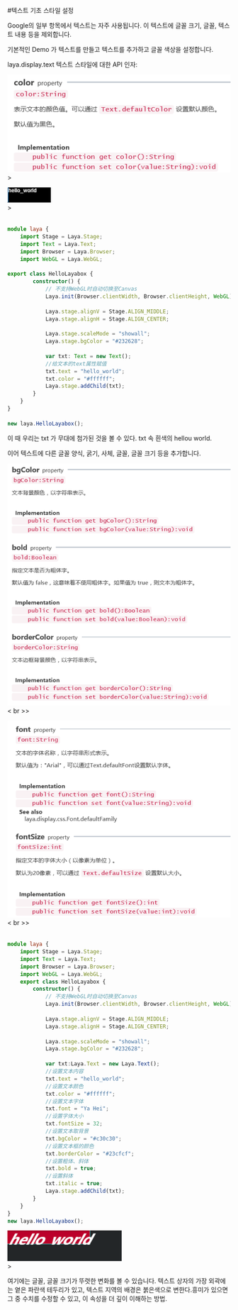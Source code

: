 #텍스트 기초 스타일 설정

Google의 일부 항목에서 텍스트는 자주 사용됩니다. 이 텍스트에 글꼴 크기, 글꼴, 텍스트 내용 등을 제외합니다.

기본적인 Demo 가 텍스트를 만들고 텍스트를 추가하고 글꼴 색상을 설정합니다.

laya.display.text 텍스트 스타일에 대한 API 인자:

![1](img/1.png)</br>>

![2](img/2.png)</br>>


```typescript

module laya {
    import Stage = Laya.Stage;
    import Text = Laya.Text;
    import Browser = Laya.Browser;
    import WebGL = Laya.WebGL;

export class HelloLayabox {
        constructor() {
            // 不支持WebGL时自动切换至Canvas
            Laya.init(Browser.clientWidth, Browser.clientHeight, WebGL);

            Laya.stage.alignV = Stage.ALIGN_MIDDLE;
            Laya.stage.alignH = Stage.ALIGN_CENTER;

            Laya.stage.scaleMode = "showall";
            Laya.stage.bgColor = "#232628";

            var txt: Text = new Text();
            //给文本的text属性赋值
            txt.text = "hello_world";
            txt.color = "#ffffff";
            Laya.stage.addChild(txt);
        }
    }
}

new laya.HelloLayabox();
```


이 때 우리는 txt 가 무대에 첨가된 것을 볼 수 있다. txt 속 흰색의 hellou world.

이어 텍스트에 다른 글꼴 양식, 굵기, 사체, 글꼴, 글꼴 크기 등을 추가합니다.

![3](img/3.png)< br >>

![4](img/4.png)< br >>


```typescript

module laya {
    import Stage = Laya.Stage;
    import Text = Laya.Text;
    import Browser = Laya.Browser;
    import WebGL = Laya.WebGL;
    export class HelloLayabox {
        constructor() {
            // 不支持WebGL时自动切换至Canvas
            Laya.init(Browser.clientWidth, Browser.clientHeight, WebGL);

            Laya.stage.alignV = Stage.ALIGN_MIDDLE;
            Laya.stage.alignH = Stage.ALIGN_CENTER;
 
            Laya.stage.scaleMode = "showall";
            Laya.stage.bgColor = "#232628";
            
            var txt:Laya.Text = new Laya.Text();
            //设置文本内容
            txt.text = "hello_world";
            //设置文本颜色
            txt.color = "#ffffff";
            //设置文本字体
            txt.font = "Ya Hei";
            //设置字体大小
            txt.fontSize = 32;
            //设置文本取背景
            txt.bgColor = "#c30c30";
            //设置文本框的颜色
            txt.borderColor = "#23cfcf";
            //设置粗体、斜体
            txt.bold = true;
            //设置斜体
            txt.italic = true;
            Laya.stage.addChild(txt);            
        }
    }
}
new laya.HelloLayabox();
```


![5](img/5.png)</br>>

여기에는 글꼴, 글꼴 크기가 뚜렷한 변화를 볼 수 있습니다. 텍스트 상자의 가장 외곽에는 옅은 파란색 테두리가 있고, 텍스트 지역의 배경은 붉은색으로 변한다.흥미가 있으면 그 중 수치를 수정할 수 있고, 이 속성을 더 깊이 이해하는 방법.